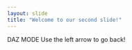 ```yaml
---
layout: slide
title: "Welcome to our second slide!"
---
```

DAZ MODE
Use the left arrow to go back!
